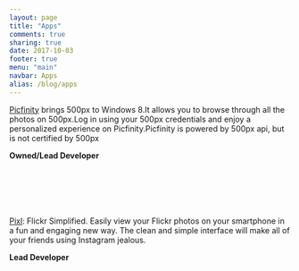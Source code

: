 ```yaml
---
layout: page
title: "Apps"
comments: true
sharing: true
date: 2017-10-03
footer: true
menu: "main"
navbar: Apps
alias: /blog/apps
---
```


<img style="float:left; margin-right: 10px;" alt="" src="/images/app_picfinity_logo.png" />[Picfinity](https://www.microsoft.com/en-au/p/picfinity/9wzdncrdwxx8?activetab=pivot:overviewtab) brings 500px to Windows 8.It allows you to browse through all the photos on 500px.Log in using your 500px credentials and enjoy a personalized experience on Picfinity.Picfinity is powered by 500px api, but is not certified by 500px  

**Owned/Lead Developer**

<div style="margin-top:100px;"></div>

<img style="float:left; margin-right: 10px;" alt="" src="/images/app_pixl_logo.png" />[Pixl](https://www.windowscentral.com/pixl-beautiful-flickr-app-windows-phone): Flickr Simplified. Easily view your Flickr photos on your smartphone in a fun and engaging new way. The clean and simple interface will make all of your friends using Instagram jealous. 

**Lead Developer**